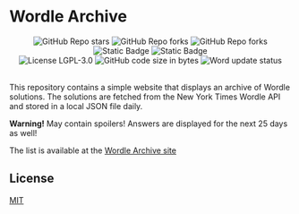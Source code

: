 # Wordle Archive

<div align="center">
  <img alt="GitHub Repo stars" src="https://img.shields.io/github/stars/Hamster45105/wordle-archive?style=social">
  <img alt="GitHub Repo forks" src="https://img.shields.io/github/forks/Hamster45105/wordle-archive?style=social">
  <img alt="GitHub Repo forks" src="https://img.shields.io/github/watchers/Hamster45105/wordle-archive?style=social">

  <br/>

  <img alt="Static Badge" src="https://img.shields.io/badge/Python-8A2BE2?style=for-the-badge&logo=python&logoColor=white&color=blue">
  <img alt="Static Badge" src="https://img.shields.io/badge/GitHub%20Actions%20-8A2BE2?style=for-the-badge&logo=github&color=000000">

  
  <br/>

  <img src="https://img.shields.io/github/license/Hamster45105/wordle-archive?style=for-the-badge&color=blue" alt="License LGPL-3.0" />
  <img src="https://img.shields.io/github/languages/code-size/Hamster45105/wordle-archive?style=for-the-badge" alt="GitHub code size in bytes" />
  <img src="https://img.shields.io/github/actions/workflow/status/Hamster45105/wordle-archive/update.yml?style=for-the-badge&label=Word update status" alt="Word update status" />
</div>

<br/>

This repository contains a simple website that displays an archive of Wordle solutions. The solutions are fetched from the New York Times Wordle API and stored in a local JSON file daily.

**Warning!** May contain spoilers! Answers are displayed for the next 25 days as well!

The list is available at the [Wordle Archive site](https://hamster45105.github.io/wordle-archive/)

## License

[MIT](https://choosealicense.com/licenses/mit/)
